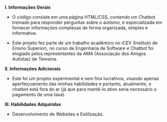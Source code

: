 **I. Informações Gerais**

- O código consiste em uma página HTML/CSS, contendo um Chatbot treinado para responder perguntas sobre o autismo, e especializada em fornecer informações complexas de forma organizada, simples e informativa.

- Este projeto fez parte de um trabalho acadêmico no iCEV (Instituto de Ensino Superior), no curso de Engenharia de Software e
Chatbot foi elogiado pelos representantes da AMA (Associação dos Amigos Autistas) de Teresina.


**II. Informações Adicionais**

- Este foi um projeto experimental e sem fins lucrativos, visando apenas aperfeiçoamento das minhas habilidades
e portanto, atualmente, o chatbot está fora do ar (já que para mantê-lo ativo seria necessário o pagamento de uma taxa).

**III. Habilidades Adquiridas**

 - Desenvolvimento de Websites e Estilização.



